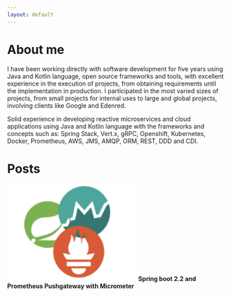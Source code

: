 ```yaml
---
layout: default
---
```


# About me

I have been working directly with software development for five years using Java and Kotlin language, open source frameworks and tools, with excellent experience in the execution of projects, from obtaining requirements until the implementation in production. I participated in the most varied sizes of projects, from small projects for internal uses to large and global projects, involving clients like Google and Edenred.

Solid experience in developing reactive microservices and cloud applications using Java and Kotlin language with the frameworks and concepts such as: Spring Stack, Vert.x, gRPC, Openshift, Kubernetes, Docker, Prometheus, AWS, JMS, AMQP, ORM, REST, DDD and CDI. 

# Posts

![Spring boot 2.2 and Prometheus Pushgateway with Micrometer](/images/2020-01-05-spring-boot-22-and-prometheus-pushgateway-with-micrometer.png) **Spring boot 2.2 and Prometheus Pushgateway with Micrometer**